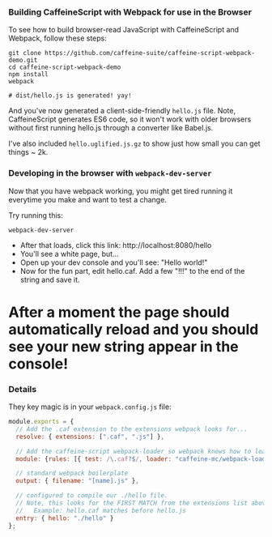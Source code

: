 ### Building CaffeineScript with Webpack for use in the Browser

To see how to build browser-read JavaScript with CaffeineScript and Webpack, follow these steps:

```shell
git clone https://github.com/caffeine-suite/caffeine-script-webpack-demo.git
cd caffeine-script-webpack-demo
npm install
webpack

# dist/hello.js is generated! yay!
```

And you've now generated a client-side-friendly `hello.js` file. Note, CaffeineScript generates ES6 code, so it won't work with older browsers without first running hello.js through a converter like Babel.js.

I've also included `hello.uglified.js.gz` to show just how small you can get things ~ 2k.

### Developing in the browser with `webpack-dev-server`

Now that you have webpack working, you might get tired running it everytime you make and want to test a change.

Try running this:

```shell
webpack-dev-server
```

* After that loads, click this link: http://localhost:8080/hello
* You'll see a white page, but...
* Open up your dev console and you'll see: "Hello world!"
* Now for the fun part, edit hello.caf. Add a few "!!!" to the end of the string and save it.
# After a moment the page should automatically reload and you should see your new string appear in the console!

### Details

They key magic is in your `webpack.config.js` file:

```javascript
module.exports = {
  // Add the .caf extension to the extensions webpack looks for...
  resolve: { extensions: [".caf", ".js"] },

  // Add the caffeine-script webpack-loader so webpack knows how to load caf files...
  module: {rules: [{ test: /\.caf?$/, loader: "caffeine-mc/webpack-loader" }]},

  // standard webpack boilerplate
  output: { filename: "[name].js" },

  // configured to compile our ./hello file.
  // Note, this looks for the FIRST MATCH from the extensions list above:
  //   Example: hello.caf matches before hello.js
  entry: { hello: "./hello" }
};
```